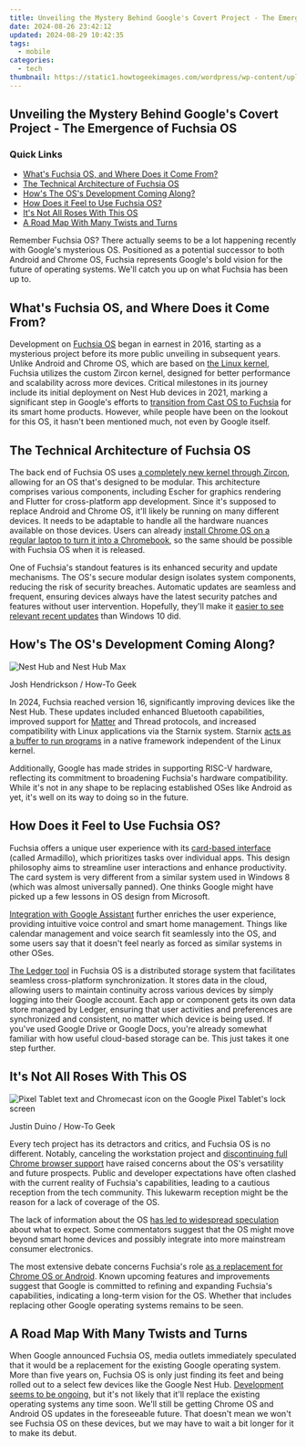 ```yaml
---
title: Unveiling the Mystery Behind Google's Covert Project - The Emergence of Fuchsia OS
date: 2024-08-26 23:42:12
updated: 2024-08-29 10:42:35
tags:
  - mobile
categories:
  - tech
thumbnail: https://static1.howtogeekimages.com/wordpress/wp-content/uploads/2024/07/a-phone-with-the-fuchsia-os-logo-next-to-a-laptop.jpg
---
```


## Unveiling the Mystery Behind Google's Covert Project - The Emergence of Fuchsia OS

### Quick Links

* [What's Fuchsia OS, and Where Does it Come From?](https://instagram-video-recordings.techidaily.com/updated-in-2024-from-end-to-start-on-instagram-vids-guide/)
* [The Technical Architecture of Fuchsia OS](https://facebook-record-videos.techidaily.com/updated-easy-to-follow-steps-crafting-animated-gifs-from-youtube-content-pcmobile-for-2024/)
* [How's The OS's Development Coming Along?](https://video-screen-grab.techidaily.com/deciphering-ios-mechanism-for-image-capture/)
* [How Does it Feel to Use Fuchsia OS?](https://common-error.techidaily.com/bluetooth-basics-simplifying-pairing-processes-in-windows-11-and-windows-10-environments/)
* [It's Not All Roses With This OS](https://screen-video-capture.techidaily.com/new-2024-approved-essential-screen-recording-tools-a-comprehensive-educators-guide/)
* [A Road Map With Many Twists and Turns](https://eaxpv-info.techidaily.com/updated-9-best-free-and-easy-editing-apps-you-should-know-for-2024/)

 Remember Fuchsia OS? There actually seems to be a lot happening recently with Google's mysterious OS. Positioned as a potential successor to both Android and Chrome OS, Fuchsia represents Google's bold vision for the future of operating systems. We'll catch you up on what Fuchsia has been up to.

##  What's Fuchsia OS, and Where Does it Come From?

 Development on [Fuchsia OS](https://win-blog.techidaily.com/razer-synapse-wont-launch-troubleshooting-tips-inside/) began in earnest in 2016, starting as a mysterious project before its more public unveiling in subsequent years. Unlike Android and Chrome OS, which are based on [the Linux kernel](https://digital-screen-recording.techidaily.com/new-how-to-download-install-and-use-obs-on-mac-for-2024/), Fuchsia utilizes the custom Zircon kernel, designed for better performance and scalability across more devices. Critical milestones in its journey include its initial deployment on Nest Hub devices in 2021, marking a significant step in Google's efforts to [transition from Cast OS to Fuchsia](https://ai-topics.techidaily.com/updated-what-is-an-ai-video-maker-for-2024/) for its smart home products. However, while people have been on the lookout for this OS, it hasn't been mentioned much, not even by Google itself.

##  The Technical Architecture of Fuchsia OS

 The back end of Fuchsia OS uses [a completely new kernel through Zircon](https://fuchsia.dev/fuchsia-src/concepts/kernel), allowing for an OS that's designed to be modular. This architecture comprises various components, including Escher for graphics rendering and Flutter for cross-platform app development. Since it's supposed to replace Android and Chrome OS, it'll likely be running on many different devices. It needs to be adaptable to handle all the hardware nuances available on those devices. Users can already [install Chrome OS on a regular laptop to turn it into a Chromebook](https://youtube-data.techidaily.com/ntic-audience-growth-tricks-for-sustainable-views/), so the same should be possible with Fuchsia OS when it is released.

 One of Fuchsia's standout features is its enhanced security and update mechanisms. The OS's secure modular design isolates system components, reducing the risk of security breaches. Automatic updates are seamless and frequent, ensuring devices always have the latest security patches and features without user intervention. Hopefully, they'll make it [easier to see relevant recent updates](https://facebook-video-share.techidaily.com/updated-in-2024-direct-capture-screen-record-on-pcmac-plus-youtube-upload/) than Windows 10 did.

##  How's The OS's Development Coming Along?

![Nest Hub and Nest Hub Max](https://static1.howtogeekimages.com/wordpress/wp-content/uploads/2023/03/52660845847_8b06498937_o.jpg) 

Josh Hendrickson / How-To Geek

 In 2024, Fuchsia reached version 16, significantly improving devices like the Nest Hub. These updates included enhanced Bluetooth capabilities, improved support for [Matter](https://extra-support.techidaily.com/2024-approved-mastering-solo-podcast-production-for-top-spots/) and Thread protocols, and increased compatibility with Linux applications via the Starnix system. Starnix [acts as a buffer to run programs](https://fuchsia.dev/fuchsia-src/concepts/starnix) in a native framework independent of the Linux kernel.

 Additionally, Google has made strides in supporting RISC-V hardware, reflecting its commitment to broadening Fuchsia's hardware compatibility. While it's not in any shape to be replacing established OSes like Android as yet, it's well on its way to doing so in the future.

##  How Does it Feel to Use Fuchsia OS?

 Fuchsia offers a unique user experience with its [card-based interface](https://mobilesyrup.com/2017/05/09/googles-fuchsia-os-card-based-ui-armadillo/) (called Armadillo), which prioritizes tasks over individual apps. This design philosophy aims to streamline user interactions and enhance productivity. The card system is very different from a similar system used in Windows 8 (which was almost universally panned). One thinks Google might have picked up a few lessons in OS design from Microsoft.

[Integration with Google Assistant](https://tech-savvy.techidaily.com/archiving-made-simple-saving-chatgpt-talks/) further enriches the user experience, providing intuitive voice control and smart home management. Things like calendar management and voice search fit seamlessly into the OS, and some users say that it doesn't feel nearly as forced as similar systems in other OSes.

[The Ledger tool](https://9to5google.com/2018/02/02/fuchsia-friday-the-ledger/) in Fuchsia OS is a distributed storage system that facilitates seamless cross-platform synchronization. It stores data in the cloud, allowing users to maintain continuity across various devices by simply logging into their Google account. Each app or component gets its own data store managed by Ledger, ensuring that user activities and preferences are synchronized and consistent, no matter which device is being used. If you've used Google Drive or Google Docs, you're already somewhat familiar with how useful cloud-based storage can be. This just takes it one step further.

##  It's Not All Roses With This OS

![Pixel Tablet text and Chromecast icon on the Google Pixel Tablet's lock screen](https://static1.howtogeekimages.com/wordpress/wp-content/uploads/2023/07/pixel-tablet-text-and-chromecast-icon-on-the-google-pixel-tablet-s-lock-screen.jpg) 

Justin Duino / How-To Geek

 Every tech project has its detractors and critics, and Fuchsia OS is no different. Notably, canceling the workstation project and [discontinuing full Chrome browser support](https://9to5google.com/2024/01/15/google-is-no-longer-bringing-the-full-chrome-browser-to-fuchsia/) have raised concerns about the OS's versatility and future prospects. Public and developer expectations have often clashed with the current reality of Fuchsia's capabilities, leading to a cautious reception from the tech community. This lukewarm reception might be the reason for a lack of coverage of the OS.

 The lack of information about the OS [has led to widespread speculation](https://www.androidauthority.com/microfuchsia-on-android-3457788/) about what to expect. Some commentators suggest that the OS might move beyond smart home devices and possibly integrate into more mainstream consumer electronics.

 The most extensive debate concerns Fuchsia's role [as a replacement for Chrome OS or Android](https://www.techradar.com/news/heres-when-and-how-google-fuchsia-may-launch-replacing-android-and-chrome-os). Known upcoming features and improvements suggest that Google is committed to refining and expanding Fuchsia's capabilities, indicating a long-term vision for the OS. Whether that includes replacing other Google operating systems remains to be seen.

##  A Road Map With Many Twists and Turns

 When Google announced Fuchsia OS, media outlets immediately speculated that it would be a replacement for the existing Google operating system. More than five years on, Fuchsia OS is only just finding its feet and being rolled out to a select few devices like the Google Nest Hub. [Development seems to be ongoing](https://9to5google.com/2022/12/29/google-fuchsia-2023-development/), but it's not likely that it'll replace the existing operating systems any time soon. We'll still be getting Chrome OS and Android OS updates in the foreseeable future. That doesn't mean we won't see Fuchsia OS on these devices, but we may have to wait a bit longer for it to make its debut.

<ins class="adsbygoogle"
     style="display:block"
     data-ad-format="autorelaxed"
     data-ad-client="ca-pub-7571918770474297"
     data-ad-slot="1223367746"></ins>



<ins class="adsbygoogle"
     style="display:block"
     data-ad-client="ca-pub-7571918770474297"
     data-ad-slot="8358498916"
     data-ad-format="auto"
     data-full-width-responsive="true"></ins>
